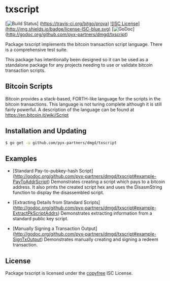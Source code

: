 txscript
========

[![Build Status](https://travis-ci.org/bitgo/prova.png?branch=master)]
(https://travis-ci.org/bitgo/prova) [![ISC License]
(http://img.shields.io/badge/license-ISC-blue.svg)](http://copyfree.org)
[![GoDoc](https://godoc.org/github.com/pyx-partners/dmgd/txscript?status.png)]
(http://godoc.org/github.com/pyx-partners/dmgd/txscript)

Package txscript implements the bitcoin transaction script language.  There is
a comprehensive test suite.

This package has intentionally been designed so it can be used as a standalone
package for any projects needing to use or validate bitcoin transaction scripts.

## Bitcoin Scripts

Bitcoin provides a stack-based, FORTH-like language for the scripts in
the bitcoin transactions.  This language is not turing complete
although it is still fairly powerful.  A description of the language
can be found at https://en.bitcoin.it/wiki/Script

## Installation and Updating

```bash
$ go get -u github.com/pyx-partners/dmgd/txscript
```

## Examples

* [Standard Pay-to-pubkey-hash Script]
  (http://godoc.org/github.com/pyx-partners/dmgd/txscript#example-PayToAddrScript)
  Demonstrates creating a script which pays to a bitcoin address.  It also
  prints the created script hex and uses the DisasmString function to display
  the disassembled script.

* [Extracting Details from Standard Scripts]
  (http://godoc.org/github.com/pyx-partners/dmgd/txscript#example-ExtractPkScriptAddrs)
  Demonstrates extracting information from a standard public key script.

* [Manually Signing a Transaction Output]
  (http://godoc.org/github.com/pyx-partners/dmgd/txscript#example-SignTxOutput)
  Demonstrates manually creating and signing a redeem transaction.

## License

Package txscript is licensed under the [copyfree](http://copyfree.org) ISC
License.

